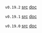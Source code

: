 `v0.19.2` [src](https://github.com/xzfc/ndb.nim/tree/v0.19.2) [doc](v0.19.2/sqlite.html)

`v0.19.1` [src](https://github.com/xzfc/ndb.nim/tree/v0.19.1) [doc](v0.19.1/sqlite.html)

`v0.19.0` [src](https://github.com/xzfc/ndb.nim/tree/v0.19.0) [doc](v0.19.0/sqlite.html)
